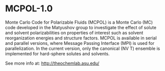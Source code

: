# MCPOL-1.0

Monte Carlo Code for Polarizable Fluids (MCPOL) is a Monte Carlo (MC) code developed
in the Matyushov group to investigate the effect of solute and solvent polarizabilities on
properties of interest such as solvent reorganization energies and structure factors. MCPOL
is available in serial and parallel versions, where Message Passing Interface (MPI) is used for
parallelization. In the current version, only the canonical (NV T) ensemble is implemented
for hard-sphere solutes and solvents.

See more info at: http://theochemlab.asu.edu/
